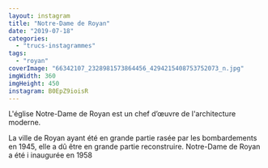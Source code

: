 ```yaml
---
layout: instagram
title: "Notre-Dame de Royan"
date: "2019-07-18"
categories: 
  - "trucs-instagrammes"
tags: 
  - "royan"
coverImage: "66342107_2328981573864456_4294215408753752073_n.jpg"
imgWidth: 360
imgHeight: 450
instagram: B0EpZ9ioisR
---
```


L'église Notre-Dame de Royan est un chef d’œuvre de l'architecture moderne.

La ville de Royan ayant été en grande partie rasée par les bombardements en 1945, elle a dû être en grande partie reconstruire. Notre-Dame de Royan a été i inaugurée en 1958
